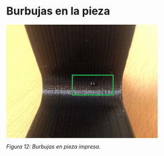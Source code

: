 # Burbujas en la pieza

<img src="bur.jpg" alt="bur" height="300" width="400" align="middle">

*Figura 12: Burbujas en pieza impresa.*
